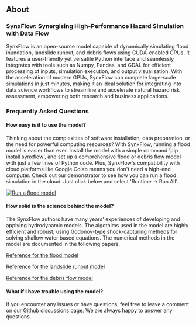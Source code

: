 ## About

### SynxFlow: Synergising High-Performance Hazard Simulation with Data Flow

SynxFlow is an open-source model capable of dynamically simulating flood inundation, landslide runout, and debris flows using CUDA-enabled GPUs. It features a user-friendly yet versatile Python interface and seamlessly integrates with tools such as Numpy, Pandas, and GDAL for efficient processing of inputs, simulation execution, and output visualisation. With the acceleration of modern GPUs, SynxFlow can complete large-scale simulations in just minutes, making it an ideal solution for integrating into data science workflows to streamline and accelerate natural hazard risk assessment, empowering both research and business applications.

### Frequently Asked Questions

#### How easy is it to use the model?

Thinking about the complexities of software installation, data preparation, or the need for powerful computing resources? With SynxFlow, running a flood model is easier than ever. Install the model with a simple command 'pip install synxflow', and set up a comprehensive flood or debris flow model with just a few lines of Python code. Plus, SynxFlow's compatibility with cloud platforms like Google Colab means you don't need a high-end computer. Check out our demonstrator to see how you can run a flood simulation in the cloud. Just click below and select 'Runtime -> Run All'.

[![Run a flood model](https://colab.research.google.com/assets/colab-badge.svg)](https://colab.research.google.com/drive/1ujrdzuEeFOZ1L_iETmu4G97HiZQpOb2o?usp=sharing#scrollTo=ZLFGmuK26M0v)


#### How solid is the science behind the model?

The SynxFlow authors have many years' experiences of developing and applying hydrodynamic models. The algothims used in the model are highly efficient and robust, using Godonov-type shock-capturing metheds for solving shallow water based equations. The numerical methods in the model are documented in the following papers.

[Reference for the flood model](https://agupubs.onlinelibrary.wiley.com/doi/full/10.1002/2016WR020055)

[Reference for the landslide runout model](https://www.sciencedirect.com/science/article/pii/S0013795217306324)

[Reference for the debris flow model](https://www.sciencedirect.com/science/article/pii/S0013795223003289)

#### What if I have trouble using the model?

If you encounter any issues or have questions, feel free to leave a comment on our [Github](https://github.com/SynxFlow/SynxFlow/discussions) discussions page. We are always happy to answer any questions.


